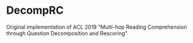 # DecompRC
Original implementation of ACL 2019 "Multi-hop Reading Comprehension through Question Decomposition and Rescoring"
